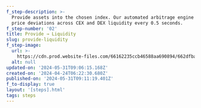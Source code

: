 ```yaml
---
f_step-description: >-
  Provide assets into the chosen index. Our automated arbitrage engine detects
  price deviations across CEX and DEX liquidity every 0.5 seconds.
f_step-number: '02'
title: Provide → Liquidity
slug: provide-liquidity
f_step-image:
  url: >-
    https://cdn.prod.website-files.com/66162235ccb46588aa690894/662dfba6298eb74aa0385f51_thumb-deposit-v2.svg
  alt: null
updated-on: '2024-05-31T09:06:15.168Z'
created-on: '2024-04-24T06:22:30.680Z'
published-on: '2024-05-31T09:11:19.401Z'
f_to-display: true
layout: '[steps].html'
tags: steps
---
```



